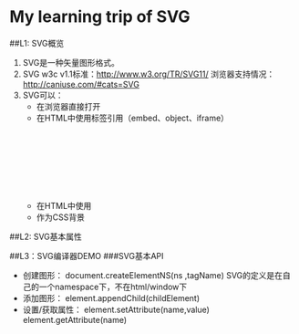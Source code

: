 # My learning trip of SVG

##L1: SVG概览
1. SVG是一种矢量图形格式。
2. SVG w3c v1.1标准：http://www.w3.org/TR/SVG11/
	浏览器支持情况： http://caniuse.com/#cats=SVG
3. SVG可以：
	- 在浏览器直接打开
	- 在HTML中使用<img>标签引用（embed、object、iframe）
	- 在HTML中使用<svg>标签
	- 作为CSS背景

##L2: SVG基本属性

##L3：SVG编译器DEMO
###SVG基本API
* 创建图形： document.createElementNS(ns ,tagName)
  SVG的定义是在自己的一个namespace下，不在html/window下
* 添加图形： element.appendChild(childElement)
* 设置/获取属性：
element.setAttribute(name,value)
element.getAttribute(name)